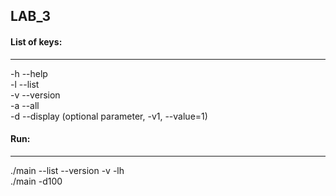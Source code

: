 LAB_3
---
#### List of keys:
---
-h --help\
-l --list\
-v --version\
-a --all\
-d --display (optional parameter, -v1, --value=1)

#### Run:
---
./main --list --version -v -lh\
./main -d100

